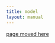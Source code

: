 ```yaml
---
title: model
layout: manual
---
```


[page moved here](https://github.com/nortd/lasersaur/wiki/model)
